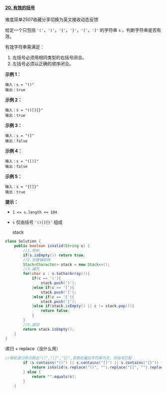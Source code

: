 #### [20. 有效的括号](https://leetcode-cn.com/problems/valid-parentheses/)

难度简单2507收藏分享切换为英文接收动态反馈

给定一个只包括 `'('`，`')'`，`'{'`，`'}'`，`'['`，`']'` 的字符串 `s` ，判断字符串是否有效。

有效字符串需满足：

1. 左括号必须用相同类型的右括号闭合。
2. 左括号必须以正确的顺序闭合。

 

**示例 1：**

```
输入：s = "()"
输出：true
```

**示例 2：**

```
输入：s = "()[]{}"
输出：true
```

**示例 3：**

```
输入：s = "(]"
输出：false
```

**示例 4：**

```
输入：s = "([)]"
输出：false
```

**示例 5：**

```
输入：s = "{[]}"
输出：true
```

 

**提示：**

- `1 <= s.length <= 104`

- `s` 仅由括号 `'()[]{}'` 组成

  

  

  stack

```java
class Solution {
    public boolean isValid(String s) {
        //1.特判
        if(s.isEmpty()) return true;
        //2.创建辅助栈
        Stack<Character> stack = new Stack<>();
        //3.遍历
        for(char c : s.toCharArray()){
            if(c == '('){
                stack.push(')');
            }else if(c == '['){
                stack.push(']');
            }else if(c == '{'){
                stack.push('}');
            }else if(stack.isEmpty() || c != stack.pop()){
                return false;
            }
        }
        //4.返回
        return stack.isEmpty();
    }
}

```

递归 + replace（没什么用）

```java
//每轮递归依次删去"()","[]","{}",若删到最后字符串为空，则括号匹配
        if (s.contains("()") || s.contains("[]") || s.contains("{}")) {
            return isValid(s.replace("()", "").replace("[]", "").replace("{}", ""));
        } else {
            return "".equals(s);
        }
    }

```


